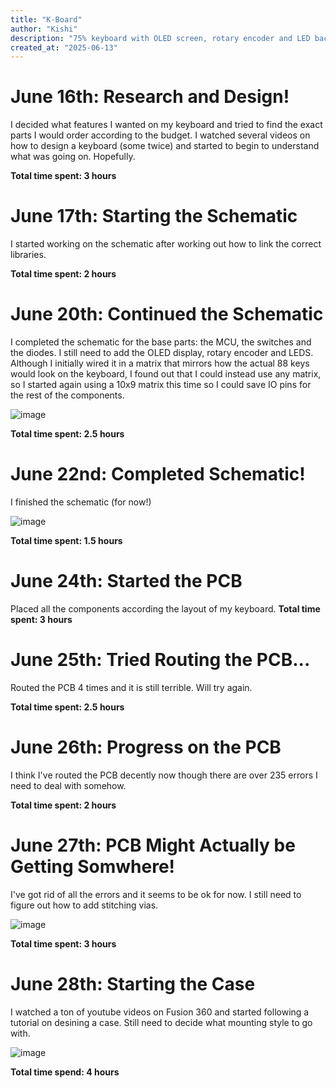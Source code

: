 ```yaml
---
title: "K-Board"
author: "Kishi"
description: "75% keyboard with OLED screen, rotary encoder and LED backlight"
created_at: "2025-06-13"
---
```


# June 16th: Research and Design!
I decided what features I wanted on my keyboard and tried to find the exact parts I would order according to the budget. I watched several videos on how to design a keyboard (some twice) and started to begin to understand what was going on. Hopefully.

**Total time spent: 3 hours**

# June 17th: Starting the Schematic
I started working on the schematic after working out how to link the correct libraries.

**Total time spent: 2 hours**

# June 20th: Continued the Schematic
I completed the schematic for the base parts: the MCU, the switches and the diodes. I still need to add the OLED display, rotary encoder and LEDS. Although I initially wired it in a matrix that mirrors how the actual 88 keys would look on the keyboard, I found out that I could instead use any matrix, so I started again using a 10x9 matrix this time so I could save IO pins for the rest of the components. 

![image](https://github.com/user-attachments/assets/979ae3a5-49a7-473f-ab2c-b8a24681c032)

**Total time spent: 2.5 hours**

# June 22nd: Completed Schematic!
I finished the schematic (for now!)

![image](https://github.com/user-attachments/assets/f0798686-4fe5-4447-8326-96139cb0b867)

**Total time spent: 1.5 hours**

# June 24th: Started the PCB
Placed all the components according the layout of my keyboard.
**Total time spent: 3 hours**

# June 25th: Tried Routing the PCB...
Routed the PCB 4 times and it is still terrible. Will try again.

**Total time spent: 2.5 hours**

# June 26th: Progress on the PCB
I think I've routed the PCB decently now though there are over 235 errors I need to deal with somehow.

**Total time spent: 2 hours**

# June 27th: PCB Might Actually be Getting Somwhere!
I've got rid of all the errors and it seems to be ok for now. I still need to figure out how to add stitching vias.

![image](https://github.com/user-attachments/assets/f3088e06-bd45-4857-a223-2714901143b8)

**Total time spent: 3 hours**

# June 28th: Starting the Case
I watched a ton of youtube videos on Fusion 360 and started following a tutorial on desining a case. Still need to decide what mounting style to go with.

![image](https://github.com/user-attachments/assets/0cb80e3f-f623-48cd-afde-8531f51a3c00)

**Total time spend: 4 hours**
